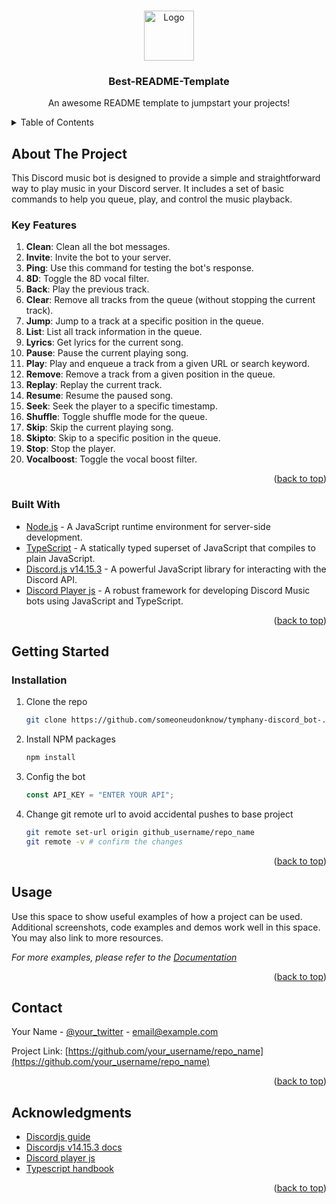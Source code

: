 <a id="readme-top"></a>

<!-- PROJECT LOGO -->
<br />
<div align="center">
  <a href="https://github.com/othneildrew/Best-README-Template">
    <img src="images/logo.png" alt="Logo" width="80" height="80">
  </a>

  <h3 align="center">Best-README-Template</h3>

  <p align="center">
    An awesome README template to jumpstart your projects!
  </p>
</div>

<!-- TABLE OF CONTENTS -->
<details>
  <summary>Table of Contents</summary>
  <ol>
    <li>
      <a href="#about-the-project">About The Project</a>
      <ul>
        <li><a href="#built-with">Built With</a></li>
      </ul>
    </li>
    <li>
      <a href="#getting-started">Getting Started</a>
      <ul>
        <li><a href="#prerequisites">Prerequisites</a></li>
        <li><a href="#installation">Installation</a></li>
      </ul>
    </li>
    <li><a href="#usage">Usage</a></li>
    <li><a href="#contributing">Contributing</a></li>
    <li><a href="#contact">Contact</a></li>
    <li><a href="#acknowledgments">Acknowledgments</a></li>
  </ol>
</details>

## About The Project

This Discord music bot is designed to provide a simple and straightforward way to play music in your Discord server. It includes a set of basic commands to help you queue, play, and control the music playback.

### Key Features

1. **Clean**: Clean all the bot messages.
2. **Invite**: Invite the bot to your server.
3. **Ping**: Use this command for testing the bot's response.
4. **8D**: Toggle the 8D vocal filter.
5. **Back**: Play the previous track.
6. **Clear**: Remove all tracks from the queue (without stopping the current track).
7. **Jump**: Jump to a track at a specific position in the queue.
8. **List**: List all track information in the queue.
9. **Lyrics**: Get lyrics for the current song.
10. **Pause**: Pause the current playing song.
11. **Play**: Play and enqueue a track from a given URL or search keyword.
12. **Remove**: Remove a track from a given position in the queue.
13. **Replay**: Replay the current track.
14. **Resume**: Resume the paused song.
15. **Seek**: Seek the player to a specific timestamp.
16. **Shuffle**: Toggle shuffle mode for the queue.
17. **Skip**: Skip the current playing song.
18. **Skipto**: Skip to a specific position in the queue.
19. **Stop**: Stop the player.
20. **Vocalboost**: Toggle the vocal boost filter.

<p align="right">(<a href="#readme-top">back to top</a>)</p>

### Built With

- [Node.js](https://nodejs.org/en) - A JavaScript runtime environment for server-side development.
- [TypeScript](https://www.typescriptlang.org/) - A statically typed superset of JavaScript that compiles to plain JavaScript.
- [Discord.js v14.15.3](https://discord.js.org/docs/packages/discord.js/14.15.3) - A powerful JavaScript library for interacting with the Discord API.
- [Discord Player js](https://discord-player.js.org/) - A robust framework for developing Discord Music bots using JavaScript and TypeScript.

<p align="right">(<a href="#readme-top">back to top</a>)</p>

<!-- GETTING STARTED -->

## Getting Started

### Installation

1. Clone the repo
   ```sh
   git clone https://github.com/someoneudonknow/tymphany-discord_bot-.git
   ```
2. Install NPM packages
   ```sh
   npm install
   ```
3. Config the bot
   ```js
   const API_KEY = "ENTER YOUR API";
   ```
4. Change git remote url to avoid accidental pushes to base project
   ```sh
   git remote set-url origin github_username/repo_name
   git remote -v # confirm the changes
   ```

<p align="right">(<a href="#readme-top">back to top</a>)</p>

<!-- USAGE EXAMPLES -->

## Usage

Use this space to show useful examples of how a project can be used. Additional screenshots, code examples and demos work well in this space. You may also link to more resources.

_For more examples, please refer to the [Documentation](https://example.com)_

<p align="right">(<a href="#readme-top">back to top</a>)</p>

<!-- CONTACT -->

## Contact

Your Name - [@your_twitter](https://twitter.com/your_username) - email@example.com

Project Link: [https://github.com/your_username/repo_name](https://github.com/your_username/repo_name)

<p align="right">(<a href="#readme-top">back to top</a>)</p>

<!-- ACKNOWLEDGMENTS -->

## Acknowledgments

- [Discordjs guide](https://discordjs.guide/)
- [Discordjs v14.15.3 docs](https://discord.js.org/docs/packages/discord.js/14.15.3)
- [Discord player js](https://discord-player.js.org/)
- [Typescript handbook](https://www.typescriptlang.org/docs/handbook/intro.html)

<p align="right">(<a href="#readme-top">back to top</a>)</p>

<!-- MARKDOWN LINKS & IMAGES -->

[Typescript.com]: https://img.shields.io/badge/TypeScript-007ACC?style=for-the-badge&logo=typescript&logoColor=white
[Typescript-url]: https://www.typescriptlang.org/
[Nodejs.com]: https://img.shields.io/badge/Node%20js-339933?style=for-the-badge&logo=nodedotjs&logoColor=white
[Nodejs-url]: https://nodejs.org/en
